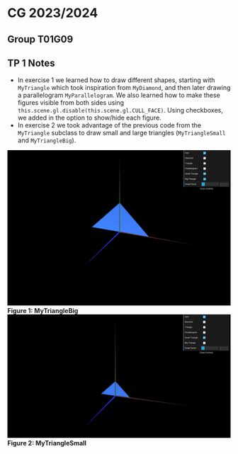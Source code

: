 # CG 2023/2024

## Group T01G09

## TP 1 Notes

- In exercise 1 we learned how to draw different shapes, starting with `MyTriangle` which took inspiration from `MyDiamond`, and then later drawing a parallelogram `MyParallelogram`. We also learned how to make these figures visible from both sides using `this.scene.gl.disable(this.scene.gl.CULL_FACE)`. Using checkboxes, we added in the option to show/hide each figure.
- In exercise 2 we took advantage of the previous code from the `MyTriangle` subclass to draw small and large triangles (`MyTriangleSmall` and `MyTriangleBig`).

![Screenshot 1](screenshots/CG-t01g09-tp1-1.png)
**Figure 1: MyTriangleBig**
![Screenshot 2 (extra for small triangle)](screenshots/for_readme_small_triangle_only.png)
**Figure 2: MyTriangleSmall**
